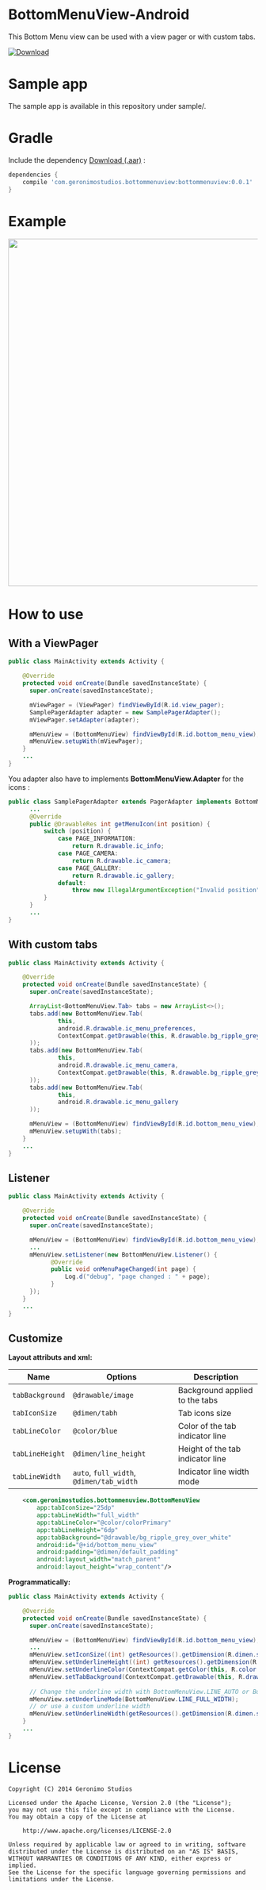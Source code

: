 # BottomMenuView-Android

This Bottom Menu view can be used with a view pager or with custom tabs.

[ ![Download](https://api.bintray.com/packages/geronimostudios/geronimostudios/com.geronimostudios.bottommenuview/images/download.svg?version=0.0.1) ](https://bintray.com/geronimostudios/geronimostudios/com.geronimostudios.bottommenuview/0.0.1/link)

Sample app
=======
The sample app is available in this repository under sample/.

Gradle
=======
Include the dependency [Download (.aar)](https://bintray.com/geronimostudios/geronimostudios/download_file?file_path=com%2Fgeronimostudios%2Fui%2Fbottommenuview%2F0.0.1%2Fbottommenuview-0.0.1.aar) :

```groovy
dependencies {
    compile 'com.geronimostudios.bottommenuview:bottommenuview:0.0.1'
}
```

Example
=======
<img src="preview/video_sample.gif"  height="700">

How to use
=======

With a ViewPager
----------------

```java
public class MainActivity extends Activity {

    @Override
    protected void onCreate(Bundle savedInstanceState) {
      super.onCreate(savedInstanceState);

      mViewPager = (ViewPager) findViewById(R.id.view_pager);
      SamplePagerAdapter adapter = new SamplePagerAdapter();
      mViewPager.setAdapter(adapter);

      mMenuView = (BottomMenuView) findViewById(R.id.bottom_menu_view);
      mMenuView.setupWith(mViewPager);
    }
    ...
}
```

You adapter also have to implements **BottomMenuView.Adapter** for the icons :

```java
public class SamplePagerAdapter extends PagerAdapter implements BottomMenuView.Adapter {
      ...
      @Override
      public @DrawableRes int getMenuIcon(int position) {
          switch (position) {
              case PAGE_INFORMATION:
                  return R.drawable.ic_info;
              case PAGE_CAMERA:
                  return R.drawable.ic_camera;
              case PAGE_GALLERY:
                  return R.drawable.ic_gallery;
              default:
                  throw new IllegalArgumentException("Invalid position");
          }
      }
      ...
}
```

With custom tabs
----------------

```java
public class MainActivity extends Activity {

    @Override
    protected void onCreate(Bundle savedInstanceState) {
      super.onCreate(savedInstanceState);

      ArrayList<BottomMenuView.Tab> tabs = new ArrayList<>();
      tabs.add(new BottomMenuView.Tab(
              this,
              android.R.drawable.ic_menu_preferences,
              ContextCompat.getDrawable(this, R.drawable.bg_ripple_grey_over_white)
      ));
      tabs.add(new BottomMenuView.Tab(
              this,
              android.R.drawable.ic_menu_camera,
              ContextCompat.getDrawable(this, R.drawable.bg_ripple_grey_over_white)
      ));
      tabs.add(new BottomMenuView.Tab(
              this,
              android.R.drawable.ic_menu_gallery
      ));

      mMenuView = (BottomMenuView) findViewById(R.id.bottom_menu_view);
      mMenuView.setupWith(tabs);
    }
    ...
}
```

Listener
--------

```java
public class MainActivity extends Activity {

    @Override
    protected void onCreate(Bundle savedInstanceState) {
      super.onCreate(savedInstanceState);

      mMenuView = (BottomMenuView) findViewById(R.id.bottom_menu_view);
      ...
      mMenuView.setListener(new BottomMenuView.Listener() {
            @Override
            public void onMenuPageChanged(int page) {
                Log.d("debug", "page changed : " + page);
            }
      });
    }
    ...
}
```

Customize
--------

**Layout attributs and xml:**

| Name                 | Options           | Description |
| -----                | --------          | ----------- |
| `tabBackground`      | `@drawable/image` | Background applied to the tabs |
| `tabIconSize`         | `@dimen/tabh`  | Tab icons size |
| `tabLineColor`  | `@color/blue`     | Color of the tab indicator line |
| `tabLineHeight` | `@dimen/line_height`     | Height of the tab indicator line |
| `tabLineWidth`            | `auto`, `full_width`, `@dimen/tab_width` | Indicator line width mode |

```xml
    <com.geronimostudios.bottommenuview.BottomMenuView
        app:tabIconSize="25dp"
        app:tabLineWidth="full_width"
        app:tabLineColor="@color/colorPrimary"
        app:tabLineHeight="6dp"
        app:tabBackground="@drawable/bg_ripple_grey_over_white"
        android:id="@+id/bottom_menu_view"
        android:padding="@dimen/default_padding"
        android:layout_width="match_parent"
        android:layout_height="wrap_content"/>
```

**Programmatically:**

```java
public class MainActivity extends Activity {

    @Override
    protected void onCreate(Bundle savedInstanceState) {
      super.onCreate(savedInstanceState);

      mMenuView = (BottomMenuView) findViewById(R.id.bottom_menu_view);
      ...
      mMenuView.setIconSize((int) getResources().getDimension(R.dimen.sample_icon_height_40)); // Change icons size
      mMenuView.setUnderlineHeight((int) getResources().getDimension(R.dimen.sample_underline_height_2)); // change line height
      mMenuView.setUnderlineColor(ContextCompat.getColor(this, R.color.colorAccent)); // change line color
      mMenuView.setTabBackground(ContextCompat.getDrawable(this, R.drawable.bg_sample)); // change tab background drawable
      
      // Change the underline width with BottomMenuView.LINE_AUTO or BottomMenuView.LINE_FULL_WIDTH
      mMenuView.setUnderlineMode(BottomMenuView.LINE_FULL_WIDTH); 
      // or use a custom underline width
      mMenuView.setUnderlineWidth(getResources().getDimension(R.dimen.sample_custim_tab_width));
    }
    ...
}
```

License
======
```
Copyright (C) 2014 Geronimo Studios

Licensed under the Apache License, Version 2.0 (the "License");
you may not use this file except in compliance with the License.
You may obtain a copy of the License at

    http://www.apache.org/licenses/LICENSE-2.0

Unless required by applicable law or agreed to in writing, software
distributed under the License is distributed on an "AS IS" BASIS,
WITHOUT WARRANTIES OR CONDITIONS OF ANY KIND, either express or implied.
See the License for the specific language governing permissions and
limitations under the License.
```